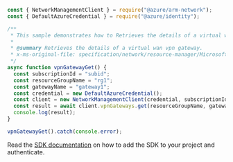 ```javascript
const { NetworkManagementClient } = require("@azure/arm-network");
const { DefaultAzureCredential } = require("@azure/identity");

/**
 * This sample demonstrates how to Retrieves the details of a virtual wan vpn gateway.
 *
 * @summary Retrieves the details of a virtual wan vpn gateway.
 * x-ms-original-file: specification/network/resource-manager/Microsoft.Network/stable/2021-05-01/examples/VpnGatewayGet.json
 */
async function vpnGatewayGet() {
  const subscriptionId = "subid";
  const resourceGroupName = "rg1";
  const gatewayName = "gateway1";
  const credential = new DefaultAzureCredential();
  const client = new NetworkManagementClient(credential, subscriptionId);
  const result = await client.vpnGateways.get(resourceGroupName, gatewayName);
  console.log(result);
}

vpnGatewayGet().catch(console.error);
```

Read the [SDK documentation](https://github.com/Azure/azure-sdk-for-js/blob/%40azure%2Farm-network_27.0.0/sdk/network/arm-network/README.md) on how to add the SDK to your project and authenticate.
